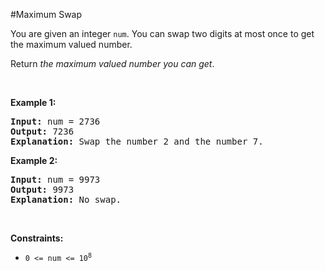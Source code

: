 #Maximum Swap
<p>You are given an integer <code>num</code>. You can swap two digits at most once to get the maximum valued number.</p>
<p>Return <em>the maximum valued number you can get</em>.</p>
<p> </p>
<p><strong class="example">Example 1:</strong></p>
<pre><strong>Input:</strong> num = 2736
<strong>Output:</strong> 7236
<strong>Explanation:</strong> Swap the number 2 and the number 7.
</pre>
<p><strong class="example">Example 2:</strong></p>
<pre><strong>Input:</strong> num = 9973
<strong>Output:</strong> 9973
<strong>Explanation:</strong> No swap.
</pre>
<p> </p>
<p><strong>Constraints:</strong></p>
<ul>
<li><code>0 &lt;= num &lt;= 10<sup>8</sup></code></li>
</ul>
